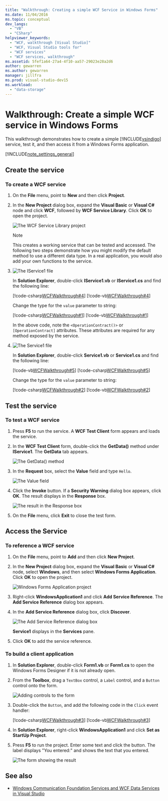 ```yaml
---
title: "Walkthrough: Creating a simple WCF Service in Windows Forms"
ms.date: 11/04/2016
ms.topic: conceptual
dev_langs:
  - "VB"
  - "CSharp"
helpviewer_keywords:
  - "WCF, walkthrough [Visual Studio]"
  - "WCF, Visual Studio tools for"
  - "WCF services"
  - "WCF services, walkthrough"
ms.assetid: 5fef1a64-27a4-4f10-aa57-29023e28a2d6
author: gewarren
ms.author: gewarren
manager: jillfra
ms.prod: visual-studio-dev15
ms.workload:
  - "data-storage"
---
```


# Walkthrough: Create a simple WCF service in Windows Forms

This walkthrough demonstrates how to create a simple [!INCLUDE[vsindigo](../data-tools/includes/vsindigo_md.md)] service, test it, and then access it from a Windows Forms application.

[!INCLUDE[note_settings_general](../data-tools/includes/note_settings_general_md.md)]

## Create the service

### To create a WCF service

1.  On the **File** menu, point to **New** and then click **Project**.

2.  In the **New Project** dialog box, expand the **Visual Basic** or **Visual C#** node and click **WCF**, followed by **WCF Service Library**. Click **OK** to open the project.

     ![The WCF Service Library project](../data-tools/media/wcf1.png)

    > [!NOTE]
    >  This creates a working service that can be tested and accessed. The following two steps demonstrate how you might modify the default method to use a different data type. In a real application, you would also add your own functions to the service.

3.  ![The IService1 file](../data-tools/media/wcf2.png)

     In **Solution Explorer**, double-click **IService1.vb** or **IService1.cs** and find the following line:

     [!code-csharp[WCFWalkthrough#4](../data-tools/codesnippet/CSharp/walkthrough-creating-a-simple-wcf-service-in-windows-forms_1.cs)]
     [!code-vb[WCFWalkthrough#4](../data-tools/codesnippet/VisualBasic/walkthrough-creating-a-simple-wcf-service-in-windows-forms_1.vb)]

     Change the type for the `value` parameter to string:

     [!code-csharp[WCFWalkthrough#1](../data-tools/codesnippet/CSharp/walkthrough-creating-a-simple-wcf-service-in-windows-forms_2.cs)]
     [!code-vb[WCFWalkthrough#1](../data-tools/codesnippet/VisualBasic/walkthrough-creating-a-simple-wcf-service-in-windows-forms_2.vb)]

     In the above code, note the `<OperationContract()>` or `[OperationContract]` attributes. These attributes are required for any method exposed by the service.

4.  ![The Service1 file](../data-tools/media/wcf3.png)

     In **Solution Explorer**, double-click **Service1.vb** or **Service1.cs** and find the following line:

     [!code-vb[WCFWalkthrough#5](../data-tools/codesnippet/VisualBasic/walkthrough-creating-a-simple-wcf-service-in-windows-forms_3.vb)]
     [!code-csharp[WCFWalkthrough#5](../data-tools/codesnippet/CSharp/walkthrough-creating-a-simple-wcf-service-in-windows-forms_3.cs)]

     Change the type for the `value` parameter to string:

     [!code-csharp[WCFWalkthrough#2](../data-tools/codesnippet/CSharp/walkthrough-creating-a-simple-wcf-service-in-windows-forms_4.cs)]
     [!code-vb[WCFWalkthrough#2](../data-tools/codesnippet/VisualBasic/walkthrough-creating-a-simple-wcf-service-in-windows-forms_4.vb)]

## Test the service

### To test a WCF service

1.  Press **F5** to run the service. A **WCF Test Client** form appears and loads the service.

2.  In the **WCF Test Client** form, double-click the **GetData()** method under **IService1**. The **GetData** tab appears.

     ![The GetData&#40;&#41; method](../data-tools/media/wcf4.png)

3.  In the **Request** box, select the **Value** field and type `Hello`.

     ![The Value field](../data-tools/media/wcf5.png)

4.  Click the **Invoke** button. If a **Security Warning** dialog box appears, click **OK**. The result displays in the **Response** box.

     ![The result in the Response box](../data-tools/media/wcf6.png)

5.  On the **File** menu, click **Exit** to close the test form.

## Access the Service

### To reference a WCF service

1.  On the **File** menu, point to **Add** and then click **New Project**.

2.  In the **New Project** dialog box, expand the **Visual Basic** or **Visual C#** node, select **Windows**, and then select **Windows Forms Application**. Click **OK** to open the project.

     ![Windows Forms Application project](../data-tools/media/wcf7.png)

3.  Right-click **WindowsApplication1** and click **Add Service Reference**. The **Add Service Reference** dialog box appears.

4.  In the **Add Service Reference** dialog box, click **Discover**.

     ![The Add Service Reference dialog box](../data-tools/media/wcf8.png)

     **Service1** displays in the **Services** pane.

5.  Click **OK** to add the service reference.

### To build a client application

1.  In **Solution Explorer**, double-click **Form1.vb** or **Form1.cs** to open the Windows Forms Designer if it is not already open.

2.  From the **Toolbox**, drag a `TextBox` control, a `Label` control, and a `Button` control onto the form.

     ![Adding controls to the form](../data-tools/media/wcf9.png)

3.  Double-click the `Button`, and add the following code in the `Click` event handler:

     [!code-csharp[WCFWalkthrough#3](../data-tools/codesnippet/CSharp/walkthrough-creating-a-simple-wcf-service-in-windows-forms_5.cs)]
     [!code-vb[WCFWalkthrough#3](../data-tools/codesnippet/VisualBasic/walkthrough-creating-a-simple-wcf-service-in-windows-forms_5.vb)]

4.  In **Solution Explorer**, right-click **WindowsApplication1** and click **Set as StartUp Project**.

5.  Press **F5** to run the project. Enter some text and click the button. The label displays "You entered:" and shows the text that you entered.

     ![The form showing the result](../data-tools/media/wcf10.png)

## See also

- [Windows Communication Foundation Services and WCF Data Services in Visual Studio](../data-tools/windows-communication-foundation-services-and-wcf-data-services-in-visual-studio.md)